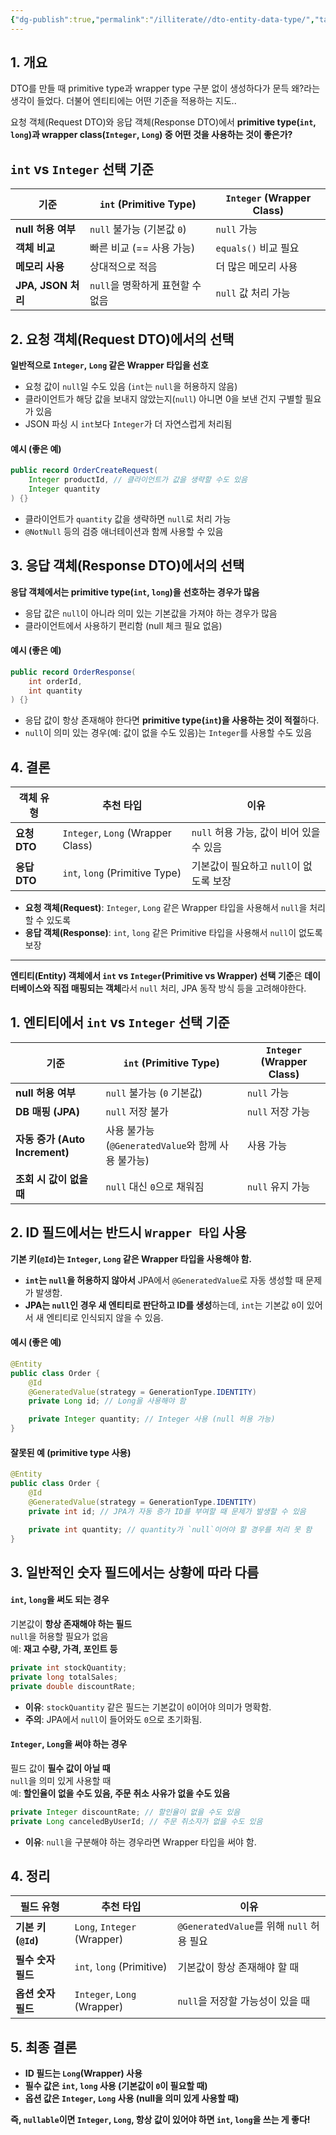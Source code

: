 ```yaml
---
{"dg-publish":true,"permalink":"/illiterate//dto-entity-data-type/","tags":["type","dto","entity"],"noteIcon":"","created":"2025-03-21T23:52:00","updated":"2025-03-23T17:49:33+09:00"}
---
```


## 1. 개요

DTO를 만들 때 primitive type과 wrapper type 구분 없이 생성하다가 문득 왜?라는 생각이 들었다.
더불어 엔티티에는 어떤 기준을 적용하는 지도..

요청 객체(Request DTO)와 응답 객체(Response DTO)에서 **primitive type(`int`, `long`)과 wrapper class(`Integer`, `Long`) 중 어떤 것을 사용하는 것이 좋은가?**

## `int` vs `Integer` 선택 기준

| 기준               | `int` (Primitive Type) | `Integer` (Wrapper Class) |
| ---------------- | ---------------------- | ------------------------- |
| **null 허용 여부**   | `null` 불가능 (기본값 `0`)   | `null` 가능                 |
| **객체 비교**        | 빠른 비교 (== 사용 가능)       | `equals()` 비교 필요          |
| **메모리 사용**       | 상대적으로 적음               | 더 많은 메모리 사용               |
| **JPA, JSON 처리** | `null`을 명확하게 표현할 수 없음  | `null` 값 처리 가능            |

## 2. 요청 객체(Request DTO)에서의 선택

**일반적으로 `Integer`, `Long` 같은 Wrapper 타입을 선호**  

- 요청 값이 `null`일 수도 있음 (`int`는 `null`을 허용하지 않음)
- 클라이언트가 해당 값을 보내지 않았는지(`null`) 아니면 0을 보낸 건지 구별할 필요가 있음
- JSON 파싱 시 `int`보다 `Integer`가 더 자연스럽게 처리됨

#### 예시 (좋은 예)

```java
public record OrderCreateRequest(
    Integer productId, // 클라이언트가 값을 생략할 수도 있음
    Integer quantity
) {}
```

- 클라이언트가 `quantity` 값을 생략하면 `null`로 처리 가능
- `@NotNull` 등의 검증 애너테이션과 함께 사용할 수 있음

## 3. 응답 객체(Response DTO)에서의 선택

**응답 객체에서는 primitive type(`int`, `long`)을 선호하는 경우가 많음**  

- 응답 값은 `null`이 아니라 의미 있는 기본값을 가져야 하는 경우가 많음
- 클라이언트에서 사용하기 편리함 (null 체크 필요 없음)

#### 예시 (좋은 예)

```java
public record OrderResponse(
    int orderId,
    int quantity
) {}
```

- 응답 값이 항상 존재해야 한다면 **primitive type(`int`)을 사용하는 것이 적절**하다.
- `null`이 의미 있는 경우(예: 값이 없을 수도 있음)는 `Integer`를 사용할 수도 있음

## 4. 결론

| 객체 유형      | 추천 타입                             | 이유                          |
| ---------- | --------------------------------- | --------------------------- |
| **요청 DTO** | `Integer`, `Long` (Wrapper Class) | `null` 허용 가능, 값이 비어 있을 수 있음 |
| **응답 DTO** | `int`, `long` (Primitive Type)    | 기본값이 필요하고 `null`이 없도록 보장    |

- **요청 객체(Request)**: `Integer`, `Long` 같은 Wrapper 타입을 사용해서 `null`을 처리할 수 있도록
- **응답 객체(Response)**: `int`, `long` 같은 Primitive 타입을 사용해서 `null`이 없도록 보장

---

**엔티티(Entity) 객체에서 `int` vs `Integer`(Primitive vs Wrapper) 선택 기준**은 **데이터베이스와 직접 매핑되는 객체**라서 `null` 처리, JPA 동작 방식 등을 고려해야한다.

## 1. 엔티티에서 `int` vs `Integer` 선택 기준

| 기준                         | `int` (Primitive Type)                | `Integer` (Wrapper Class) |
| -------------------------- | ------------------------------------- | ------------------------- |
| **null 허용 여부**             | `null` 불가능 (`0` 기본값)                  | `null` 가능                 |
| **DB 매핑 (JPA)**            | `null` 저장 불가                          | `null` 저장 가능              |
| **자동 증가 (Auto Increment)** | 사용 불가능 (`@GeneratedValue`와 함께 사용 불가능) | 사용 가능                     |
| **조회 시 값이 없을 때**           | `null` 대신 `0`으로 채워짐                   | `null` 유지 가능              |

## 2. ID 필드에서는 반드시 `Wrapper 타입` 사용

**기본 키(`@Id`)는 `Integer`, `Long` 같은 Wrapper 타입을 사용해야 함.**  

- **`int`는 `null`을 허용하지 않아서** JPA에서 `@GeneratedValue`로 자동 생성할 때 문제가 발생함.
- **JPA는 `null`인 경우 새 엔티티로 판단하고 ID를 생성**하는데, `int`는 기본값 `0`이 있어서 새 엔티티로 인식되지 않을 수 있음.

#### 예시 (좋은 예)

```java
@Entity
public class Order {
    @Id
    @GeneratedValue(strategy = GenerationType.IDENTITY)
    private Long id; // Long을 사용해야 함

    private Integer quantity; // Integer 사용 (null 허용 가능)
}
```

#### 잘못된 예 (primitive type 사용)

```java
@Entity
public class Order {
    @Id
    @GeneratedValue(strategy = GenerationType.IDENTITY)
    private int id; // JPA가 자동 증가 ID를 부여할 때 문제가 발생할 수 있음

    private int quantity; // quantity가 `null`이어야 할 경우를 처리 못 함
}
```

## 3. 일반적인 숫자 필드에서는 상황에 따라 다름

#### `int`, `long`을 써도 되는 경우

기본값이 **항상 존재해야 하는 필드**  
`null`을 허용할 필요가 없음  
예: **재고 수량, 가격, 포인트 등**

```java
private int stockQuantity;
private long totalSales;
private double discountRate;
```

- **이유**: `stockQuantity` 같은 필드는 기본값이 `0`이어야 의미가 명확함.
- **주의**: JPA에서 `null`이 들어와도 `0`으로 초기화됨.

#### `Integer`, `Long`을 써야 하는 경우

필드 값이 **필수 값이 아닐 때**  
`null`을 의미 있게 사용할 때  
예: **할인율이 없을 수도 있음, 주문 취소 사유가 없을 수도 있음**

```java
private Integer discountRate; // 할인율이 없을 수도 있음
private Long canceledByUserId; // 주문 취소자가 없을 수도 있음
```

- **이유**: `null`을 구분해야 하는 경우라면 Wrapper 타입을 써야 함.

## 4. 정리

| 필드 유형            | 추천 타입                       | 이유                                 |
| ---------------- | --------------------------- | ---------------------------------- |
| **기본 키 (`@Id`)** | `Long`, `Integer` (Wrapper) | `@GeneratedValue`를 위해 `null` 허용 필요 |
| **필수 숫자 필드**     | `int`, `long` (Primitive)   | 기본값이 항상 존재해야 할 때                   |
| **옵션 숫자 필드**     | `Integer`, `Long` (Wrapper) | `null`을 저장할 가능성이 있을 때              |

## 5. 최종 결론

- **ID 필드는 `Long`(Wrapper) 사용**
- **필수 값은 `int`, `long` 사용 (기본값이 `0`이 필요할 때)**
- **옵션 값은 `Integer`, `Long` 사용 (null을 의미 있게 사용할 때)**

**즉, `nullable`이면 `Integer`, `Long`, 항상 값이 있어야 하면 `int`, `long`을 쓰는 게 좋다!**
